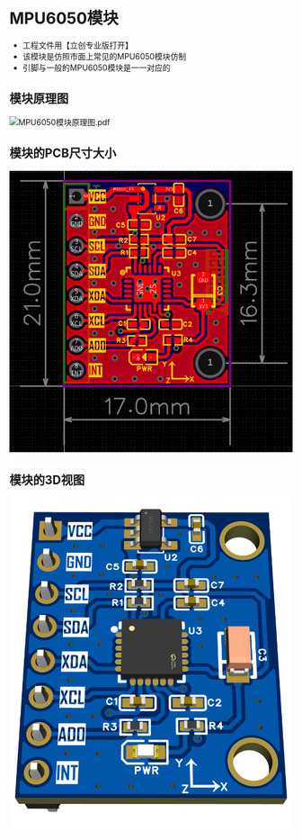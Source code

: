 # MPU6050模块

- 工程文件用【立创专业版打开】
- 该模块是仿照市面上常见的MPU6050模块仿制
- 引脚与一般的MPU6050模块是一一对应的

## 模块原理图

![MPU6050模块原理图.pdf]()

## 模块的PCB尺寸大小

![MPU6050PCB-尺寸图.png](https://github.com/CSUST-IOTQRS/PCB-Design/blob/main/MPU6050%E6%A8%A1%E5%9D%97/MPU6050%E5%B0%BA%E5%AF%B8%E5%9B%BE.png)

## 模块的3D视图

![MPU6050PCB-3D视图.png](https://github.com/CSUST-IOTQRS/PCB-Design/blob/main/MPU6050%E6%A8%A1%E5%9D%97/MPU6050-3D%E8%A7%86%E5%9B%BE.png)
